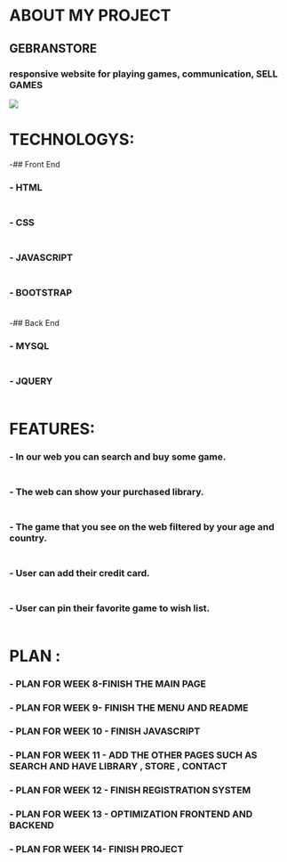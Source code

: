 # ABOUT MY PROJECT
## GEBRANSTORE
 
 
 ### responsive website for playing games, communication, SELL GAMES 
  <img src="https://images.launchbox-app.com/9670ad95-016c-42a2-af83-6e679a890ba2.png">
 
# TECHNOLOGYS:
-## Front End
 ### - **HTML**<br></br>
 ### - **CSS**<br></br>
 ### - **JAVASCRIPT**<br></br>
 ### - **BOOTSTRAP**<br></br>

-## Back End
 ### - **MYSQL**<br></br>
 ### - **JQUERY**<br></br>


 # FEATURES:
 
###  - **In our web you can search and buy some game.**<br></br>

###  - **The web can show your purchased library.**<br></br>

###  - **The game that you see on the web filtered by your age and country.**<br></br>

### - **User can add their credit card.**<br></br>

### - **User can pin their favorite game to wish list.**<br></br>

# PLAN :
### - PLAN FOR WEEK 8-FINISH THE MAIN PAGE
### - PLAN FOR WEEK 9- FINISH THE MENU AND README
### - PLAN FOR WEEK 10 - FINISH JAVASCRIPT
### - PLAN FOR WEEK 11 - ADD THE OTHER PAGES SUCH AS SEARCH AND HAVE LIBRARY , STORE , CONTACT
### - PLAN FOR WEEK 12 - FINISH REGISTRATION SYSTEM
### - PLAN FOR WEEK 13 - OPTIMIZATION FRONTEND AND BACKEND
### - PLAN FOR WEEK 14- FINISH PROJECT
